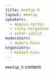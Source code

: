 ```yaml
---
title: meetup 5
layout: meetup
speakers:
  - magnus-nordin
  - ricky-helgesson
  - oskar-juhlin
moderators:
  - anders-huss
organizers:
  - mikael-huss
---
```

`meetup_5` content.
